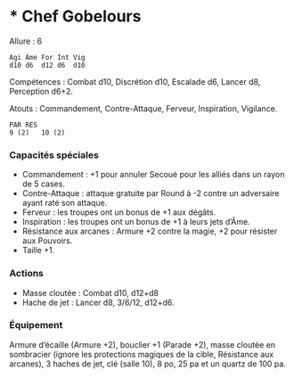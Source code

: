 # * Chef Gobelours

Allure : 6

	Agi	Âme	For	Int	Vig
	d10	d6	d12	d6	d10

Compétences : Combat d10, Discrétion d10, Escalade d6, Lancer d8, Perception d6+2.

Atouts : Commandement, Contre-Attaque, Ferveur, Inspiration, Vigilance.

	PAR	RES
	9 (2)	10 (2)

### Capacités spéciales
- Commandement : +1 pour annuler Secoué pour les alliés dans un rayon de 5 cases.
- Contre-Attaque : attaque gratuite par Round à -2 contre un adversaire ayant raté son attaque.
- Ferveur : les troupes ont un bonus de +1 aux dégâts.
- Inspiration : les troupes ont un bonus de +1 à leurs jets d’Âme.
- Résistance aux arcanes : Armure +2 contre la magie, +2 pour résister aux Pouvoirs.
- Taille +1.

### Actions
- Masse cloutée : Combat d10, d12+d8
- Hache de jet : Lancer d8, 3/6/12, d12+d6.

### Équipement
Armure d’écaille (Armure +2), bouclier +1 (Parade +2), masse cloutée en sombracier (ignore les protections magiques de la cible, Résistance aux arcanes), 3 haches de jet, clé (salle 10), 8 po, 25 pa et un quartz de 100 pa.

